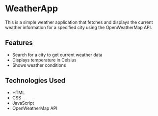 # WeatherApp

This is a simple weather application that fetches and displays the current weather information for a specified city using the OpenWeatherMap API.

## Features

- Search for a city to get current weather data
- Displays temperature in Celsius
- Shows weather conditions

## Technologies Used

- HTML
- CSS
- JavaScript
- OpenWeatherMap API

